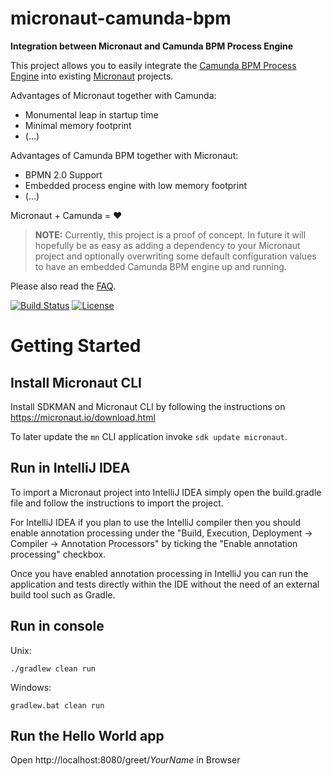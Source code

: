 # micronaut-camunda-bpm
**Integration between Micronaut and Camunda BPM Process Engine**

This project allows you to easily integrate the [Camunda BPM Process Engine](https://camunda.com/products/bpmn-engine/) into existing [Micronaut](https://micronaut.io) projects.

Advantages of Micronaut together with Camunda:
* Monumental leap in startup time
* Minimal memory footprint
* (...)

Advantages of Camunda BPM together with Micronaut:
* BPMN 2.0 Support
* Embedded process engine with low memory footprint
* (...)

Micronaut + Camunda = :heart:

> **NOTE:**
> Currently, this project is a proof of concept. In future it will hopefully be as easy as adding a dependency to your Micronaut project and optionally overwriting some default configuration values to have an embedded Camunda BPM engine up and running.

Please also read the [FAQ](FAQ.md).

[![Build Status](https://api.travis-ci.org/NovatecConsulting/micronaut-camunda-bpm.svg?branch=master)](https://travis-ci.org/NovatecConsulting/micronaut-camunda-bpm)
[![License](http://img.shields.io/:license-apache-blue.svg)](http://www.apache.org/licenses/LICENSE-2.0.html)

# Getting Started
## Install Micronaut CLI
Install SDKMAN and Micronaut CLI by following the instructions on https://micronaut.io/download.html

To later update the `mn` CLI application invoke `sdk update micronaut`.

## Run in IntelliJ IDEA

To import a Micronaut project into IntelliJ IDEA simply open the build.gradle file and follow the instructions to import the project.

For IntelliJ IDEA if you plan to use the IntelliJ compiler then you should enable annotation processing under the "Build, Execution, Deployment → Compiler → Annotation Processors" by ticking the "Enable annotation processing" checkbox.

Once you have enabled annotation processing in IntelliJ you can run the application and tests directly within the IDE without the need of an external build tool such as Gradle.

## Run in console

Unix:
```
./gradlew clean run
```

Windows:

```
gradlew.bat clean run
```

## Run the Hello World app

Open http://localhost:8080/greet/*YourName* in Browser